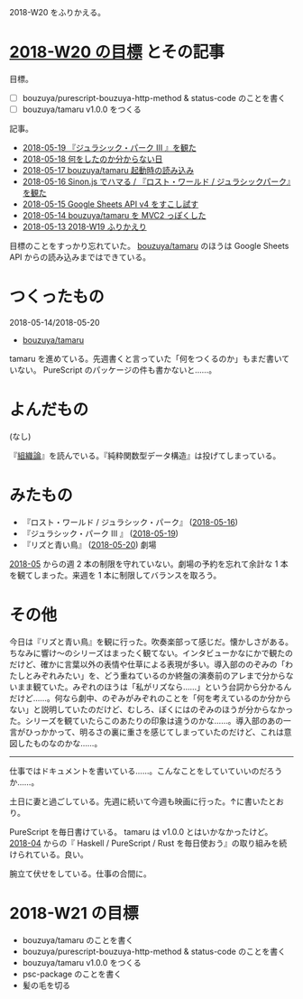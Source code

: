2018-W20 をふりかえる。

# [2018-W20 の目標][2018-05-13] とその記事

目標。

- ☐ bouzuya/purescript-bouzuya-http-method & status-code のことを書く
- ☐ bouzuya/tamaru v1.0.0 をつくる

記事。

- [2018-05-19 『ジュラシック・パーク III 』を観た][2018-05-19]
- [2018-05-18 何をしたのか分からない日][2018-05-18]
- [2018-05-17 bouzuya/tamaru 起動時の読み込み][2018-05-17]
- [2018-05-16 Sinon.js でハマる / 『ロスト・ワールド / ジュラシックパーク』を観た][2018-05-16]
- [2018-05-15 Google Sheets API v4 をすこし試す][2018-05-15]
- [2018-05-14 bouzuya/tamaru を MVC2 っぽくした][2018-05-14]
- [2018-05-13 2018-W19 ふりかえり][2018-05-13]

目標のことをすっかり忘れていた。 [bouzuya/tamaru][] のほうは Google Sheets API からの読み込みまではできている。

# つくったもの

2018-05-14/2018-05-20

- [bouzuya/tamaru][]

tamaru を進めている。先週書くと言っていた「何をつくるのか」もまだ書いていない。 PureScript のパッケージの件も書かないと……。

# よんだもの

(なし)

『[組織論](https://www.amazon.co.jp/dp/4641124124/)』を読んでいる。『純粋関数型データ構造』は投げてしまっている。

# みたもの

- 『ロスト・ワールド / ジュラシック・パーク』 ([2018-05-16][])
- 『ジュラシック・パーク III 』 ([2018-05-19][])
- 『リズと青い鳥』 ([2018-05-20][]) 劇場

[2018-05][2018-04-30] からの週 2 本の制限を守れていない。劇場の予約を忘れて余計な 1 本を観てしまった。来週を 1 本に制限してバランスを取ろう。

# その他

今日は『リズと青い鳥』を観に行った。吹奏楽部って感じだ。懐かしさがある。ちなみに響け〜のシリーズはまったく観てない。インタビューかなにかで観たのだけど、確かに言葉以外の表情や仕草による表現が多い。導入部ののぞみの「わたしとみぞれみたい」を、どう重ねているのか終盤の演奏前のアレまで分からないまま観ていた。みぞれのほうは「私がリズなら……」という台詞から分かるんだけど……。何なら劇中、のぞみがみぞれのことを「何を考えているのか分からない」と説明していたのだけど、むしろ、ぼくにはのぞみのほうが分からなかった。シリーズを観ていたらこのあたりの印象は違うのかな……。導入部のあの一言がひっかかって、明るさの裏に重さを感じてしまっていたのだけど、これは意図したものなのかな……。

-----

仕事ではドキュメントを書いている……。こんなことをしていていいのだろうか……。

土日に妻と過ごしている。先週に続いて今週も映画に行った。↑に書いたとおり。

PureScript を毎日書けている。 tamaru は v1.0.0 とはいかなかったけど。 [2018-04][2018-03-31] からの『 Haskell / PureScript / Rust を毎日使おう』の取り組みを続けられている。良い。

腕立て伏せをしている。仕事の合間に。

# 2018-W21 の目標

- bouzuya/tamaru のことを書く
- bouzuya/purescript-bouzuya-http-method & status-code のことを書く
- bouzuya/tamaru v1.0.0 をつくる
- psc-package のことを書く
- 髪の毛を切る

[2018-03-31]: https://blog.bouzuya.net/2018/03/31/
[2018-04-30]: https://blog.bouzuya.net/2018/04/30/
[2018-05-13]: https://blog.bouzuya.net/2018/05/13/
[2018-05-14]: https://blog.bouzuya.net/2018/05/14/
[2018-05-15]: https://blog.bouzuya.net/2018/05/15/
[2018-05-16]: https://blog.bouzuya.net/2018/05/16/
[2018-05-17]: https://blog.bouzuya.net/2018/05/17/
[2018-05-18]: https://blog.bouzuya.net/2018/05/18/
[2018-05-19]: https://blog.bouzuya.net/2018/05/19/
[2018-05-20]: https://blog.bouzuya.net/2018/05/20/
[bouzuya/tamaru]: https://github.com/bouzuya/tamaru
